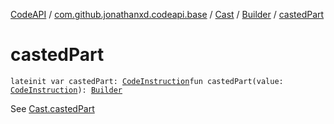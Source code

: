 [CodeAPI](../../../index.md) / [com.github.jonathanxd.codeapi.base](../../index.md) / [Cast](../index.md) / [Builder](index.md) / [castedPart](.)

# castedPart

`lateinit var castedPart: `[`CodeInstruction`](../../../com.github.jonathanxd.codeapi/-code-instruction.md)`fun castedPart(value: `[`CodeInstruction`](../../../com.github.jonathanxd.codeapi/-code-instruction.md)`): `[`Builder`](index.md)

See [Cast.castedPart](../casted-part.md)

